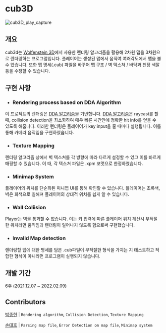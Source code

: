 # cub3D
![cub3D_play_capture](https://user-images.githubusercontent.com/58730856/153344101-c8049cbb-9886-4c0b-b615-a9a1ee6c4e02.gif)


## 개요
cub3d는 [Wolfenstein 3D](http://users.atw.hu/wolf3d/)에서 사용한 렌더링 알고리즘을 활용해 2차원 맵을 3차원으로 렌더링하는 프로그램입니다. 플레이어는 생성된 맵에서 움직여 여러각도에서 맵을 볼 수 있습니다. 또한 맵 명세(.cub) 파일을 바꾸어 맵 구조 / 벽 텍스쳐 / 바닥과 천장 색깔 등을 수정할 수 있습니다.

## 구현 사항
- ### Rendering process based on DDA Algorithm
이 프로젝트의 렌더링은 [DDA 알고리즘](https://en.wikipedia.org/wiki/Digital_differential_analyzer_(graphics_algorithm))을 기반합니다. [DDA 알고리즘](https://en.wikipedia.org/wiki/Digital_differential_analyzer_(graphics_algorithm))은 raycast를 할 때, collision detection을 최소화하여 매우 빠른 시간안에 정확한 hit info를 얻을 수 있도록 해줍니다. 이러한 렌더링은 플레이어가 key input을 줄 때마다 실행됩니다. 이를 통해 카메라 움직임을 구현하였습니다.

- ### Texture Mapping
렌더링 알고리즘 상에서 벽 텍스쳐를 각 뱡향에 따라 다르게 설정할 수 있고 이를 바르게 매핑할 수 있습니다. 이 때, 각 텍스쳐 파일은 .xpm 포맷으로 한정하였습니다.

- ### Minimap System
플레이어의 위치를 단순화된 미니맵 UI를 통해 확인할 수 있습니다. 플레이어는 초록색, 벽은 회색으로 칠해져 플레이어의 상대적 위치를 쉽게 알 수 있습니다.

- ### Wall Coliision
Player는 벽을 통과할 수 없습니다. 이는 키 입력에 따른 플레이어 위치 계산시 부적절한 위치라면 움직임과 렌더링이 일어나지 않도록 함으로써 구현했습니다.

- ### Invalid Map detection
렌더링할 맵에 대한 명세를 담은 .cub파일이 부적절한 형식을 가지는 지 테스트하고 적합한 형식이 아니라면 프로그램이 실행되지 않습니다.

## 개발 기간
6주 (2021.12.07 ~ 2022.02.09)

## Contributors
[박종현](https://github.com/JongHyun-GD) | `Rendering algorithm`, `Collision Detection`, `Texture Mapping`

[손대호](https://github.com/sondho) | `Parsing map file`, `Error Detection on map file`, `Minimap system`
